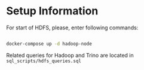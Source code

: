 # Setup Information

For start of HDFS, please, enter following commands:

```bash

docker-compose up -d hadoop-node

```

Related queries for Hadoop and Trino are located in ```sql_scripts/hdfs_queries.sql```